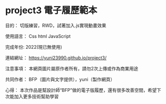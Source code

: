 # project3 電子履歷範本
目的：
切版練習，RWD，試著加入.js實現動畫效果

使用語言：
Css html JavaScript

完成年份:
2022(現已無使用)

連結網址：
https://yuni23990.github.io/project3/

注意事項：
本網頁圖片屬原作者所有，請勿2次上傳或作為商業用途

共同作者：
BFP（圖片與文字提供），yuni（製作網頁）

心得：
本次作品是幫設計師“BFP”做的電子版履歷，還有很多改善空間，希望下次能加入更多技術幫助學習

